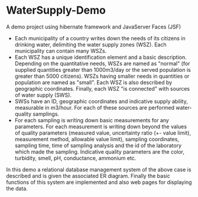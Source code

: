 # WaterSupply-Demo
A demo project using hibernate framework and JavaServer Faces (JSF)


- Each municipality of a country writes down the needs of its citizens in drinking water, delimiting the water supply zones (WSZ). Each municipality can contain many WSZs. 
- Each WSZ has a unique identification element and a basic description. Depending on the quantitative needs, WSZs are named as "normal" (for supplied quantities greater than 1000m3/day or the served population is greater than 5000 citizens). WSZs having smaller needs in quantities or population are named as "small". Each WSZ is also described by geographic coordinates. Finally, each WSZ "is connected" with sources of water supply (SWS). 
- SWSs have an ID, geographic coordinates and indicative supply ability, measurable in m3/hour. For each of these sources are performed water-quality samplings. 
- For each sampling is writing down basic measurements for any parameters. For each measurement is writing down beyond the values of quality parameters (measured value, uncertainty ratio (+- value limit), measurement method, allowable value limit), sampling coordinates, sampling time, time of sampling analysis and the id of the laboratory which made the sampling. Indicative quality parameters are the color, turbidity, smell, pH, conductance, ammonium etc.

In this demo a relational database management system of the above case is described and is given the associated ER diagram. Finally the basic functions of this system are implemented and also web pages for displaying the data.

